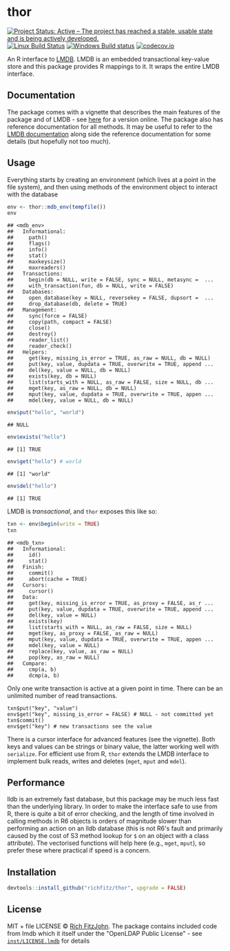 # thor

[![Project Status: Active – The project has reached a stable, usable state and is being actively developed.](http://www.repostatus.org/badges/latest/active.svg)](http://www.repostatus.org/#active)
[![Linux Build Status](https://travis-ci.org/richfitz/thor.svg?branch=master)](https://travis-ci.org/richfitz/thor)
[![Windows Build status](https://ci.appveyor.com/api/projects/status/github/richfitz/thor?svg=true)](https://ci.appveyor.com/project/richfitz/thor)
[![codecov.io](https://codecov.io/github/richfitz/thor/coverage.svg?branch=master)](https://codecov.io/github/richfitz/thor?branch=master)



An R interface to [LMDB](https://github.com/LMDB/lmdb).  LMDB is an embedded transactional key-value store and this package provides R mappings to it.  It wraps the entire LMDB interface.

## Documentation

The package comes with a vignette that describes the main features of the package and of LMDB - see [here](https://richfitz.github.io/thor/articles/thor.html) for a version online.  The package also has reference documentation for all methods.  It may be useful to refer to the [LMDB documentation](http://symas.com/mdb/doc/) along side the reference documentation for some details (but hopefully not too much).

## Usage

Everything starts by creating an environment (which lives at a point in the file system), and then using methods of the environment object to interact with the database


```r
env <- thor::mdb_env(tempfile())
env
```

```
## <mdb_env>
##   Informational:
##     path()
##     flags()
##     info()
##     stat()
##     maxkeysize()
##     maxreaders()
##   Transactions:
##     begin(db = NULL, write = FALSE, sync = NULL, metasync =  ...
##     with_transaction(fun, db = NULL, write = FALSE)
##   Databases:
##     open_database(key = NULL, reversekey = FALSE, dupsort =  ...
##     drop_database(db, delete = TRUE)
##   Management:
##     sync(force = FALSE)
##     copy(path, compact = FALSE)
##     close()
##     destroy()
##     reader_list()
##     reader_check()
##   Helpers:
##     get(key, missing_is_error = TRUE, as_raw = NULL, db = NULL)
##     put(key, value, dupdata = TRUE, overwrite = TRUE, append ...
##     del(key, value = NULL, db = NULL)
##     exists(key, db = NULL)
##     list(starts_with = NULL, as_raw = FALSE, size = NULL, db ...
##     mget(key, as_raw = NULL, db = NULL)
##     mput(key, value, dupdata = TRUE, overwrite = TRUE, appen ...
##     mdel(key, value = NULL, db = NULL)
```



```r
env$put("hello", "world")
```

```
## NULL
```

```r
env$exists("hello")
```

```
## [1] TRUE
```

```r
env$get("hello") # world
```

```
## [1] "world"
```

```r
env$del("hello")
```

```
## [1] TRUE
```

LMDB is _transactional_, and `thor` exposes this like so:


```r
txn <- env$begin(write = TRUE)
txn
```

```
## <mdb_txn>
##   Informational:
##     id()
##     stat()
##   Finish:
##     commit()
##     abort(cache = TRUE)
##   Cursors:
##     cursor()
##   Data:
##     get(key, missing_is_error = TRUE, as_proxy = FALSE, as_r ...
##     put(key, value, dupdata = TRUE, overwrite = TRUE, append ...
##     del(key, value = NULL)
##     exists(key)
##     list(starts_with = NULL, as_raw = FALSE, size = NULL)
##     mget(key, as_proxy = FALSE, as_raw = NULL)
##     mput(key, value, dupdata = TRUE, overwrite = TRUE, appen ...
##     mdel(key, value = NULL)
##     replace(key, value, as_raw = NULL)
##     pop(key, as_raw = NULL)
##   Compare:
##     cmp(a, b)
##     dcmp(a, b)
```

Only one write transaction is active at a given point in time.  There can be an unlimited number of read transactions.

```
txn$put("key", "value")
env$get("key", missing_is_error = FALSE) # NULL - not committed yet
txn$commit()
env$get("key") # new transactions see the value
```

There is a cursor interface for advanced features (see the vignette).  Both keys and values can be strings or binary value, the latter working well with `serialize`.  For efficient use from R, `thor` extends the LMDB interface to implement bulk reads, writes and deletes (`mget`, `mput` and `mdel`).

## Performance

lldb is an extremely fast database, but this package may be much less fast than the underlying library.  In order to make the interface safe to use from R, there is quite a bit of error checking, and the length of time involved in calling methods in R6 objects is orders of magnitude slower than performing an action on an lldb database (this is not R6's fault and primarily caused by the cost of S3 method lookup for `$` on an object with a class attribute).  The vectorised functions will help here (e.g., `mget`, `mput`), so prefer these where practical if speed is a concern.

## Installation

```r
devtools::install_github("richfitz/thor", upgrade = FALSE)
```

## License

MIT + file LICENSE © [Rich FitzJohn](https://github.com/richfitz).  The package contains included code from lmdb which it itself under the "OpenLDAP Public License" - see [`inst/LICENSE.lmdb`](inst/LICENSE.lmdb) for details
